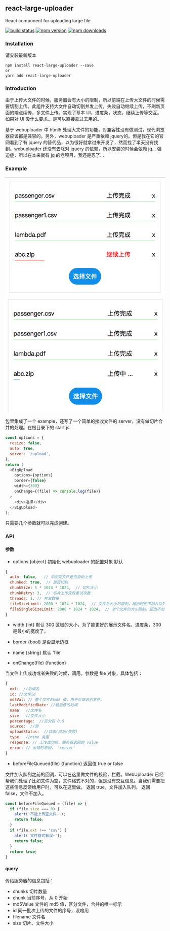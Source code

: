 ## react-large-uploader
React component for uploading large file 


[![build status](https://travis-ci.org/sunyongjian/react-large-uploader.svg?branch=master&style=flat-square)](https://travis-ci.org/sunyongjian/react-large-uploader)
[![npm version](https://img.shields.io/npm/v/react-large-uploader.svg?style=flat-square)](https://www.npmjs.com/package/react-large-uploader)
[![npm downloads](https://img.shields.io/npm/dm/react-large-uploader.svg?style=flat-square)](https://www.npmjs.com/package/react-large-uploader)

### Installation
请安装最新版本

```
npm install react-large-uploader --save
or
yarn add react-large-uploader
```

### Introduction
由于上传大文件的时候，服务器会有大小的限制，所以前端在上传大文件的时候需要切割上传。此组件支持大文件自动切割并发上传，失败自动继续上传，不刷新页面的端点续传，多文件上传。实现了基本 UI，进度条，状态，继续上传等交互。如果对 UI 没什么要求...  是可以直接拿过去用的。

基于 webuploader 中 html5 处理大文件的功能，对兼容性没有做测试，现代浏览器应该都是兼容的。另外，webuploader 是严重依赖 jquery的。但是我在它的官网看到了有 jquery 的替代品，以为很好就拿过来开发了，然而找了半天没有找到。webuploader 还没有去除对 jquery 的依赖，所以安装的时候会依赖 jq...  强迫症，所以在本来就有 jq 的老项目，我还是忍了...


### Example

![image1](./example/upload.png)
![image2](./example/upload1.png)

包里集成了一个 example，还写了一个简单的接收文件的 server，没有做切片合并的处理。在根目录下的 start.js
```javascript
const options = {
  resize: false,
  auto: true,
  server: '/upload',
};
return (
  <BigUpload
    options={options}
    border={false}
    width={300}
    onChange={(file) => console.log(file)}
  >
    <div>选择</div>
  </BigUpload>
);
```
只需要几个参数就可以完成创建。

### API

#### 参数
- options
{object}
初始化 webuploader 的配置对象
默认
```javascript
{
  auto: false,   // 添加完文件是否自动上传
  chunked: true,  // 是否切割
  chunkSize: 5 * 1024 * 1024,  // 切片大小
  chunkRetry: 3,  // 切片上传失败重试次数
  threads: 1, // 并发数量
  fileSizeLimit: 2000 * 1024 * 1024,  // 文件总大小的限制，超出则先不加入队列
  fileSingleSizeLimit: 2000 * 1024 * 1024,  // 单个文件的大小限制，超出不加入队列
}
```

- width
{int}
默认 300
区域的大小，为了能更好的展示文件名，进度条，300 是最小的宽度了。

- border
{bool}
是否显示边框

- name
{string}
默认 'file'

- onChange(file)
{function}

当文件上传成功或者失败的时候，调用。参数是 file 对象，具体包括：
```javascript
{
  ext:  //后缀名
  id: //文件id
  md5Val: // 整个文件的md5 值，用于后端识别文件。
  lastModifiedDate: //最后修改时间
  name:  //文件名
  size:  //文件大小
  percentage:  //百分百 0.5
  source:  //源
  uploadStatus:  //状态(成功/失败)
  type:  //mime 类型
  response: // 上传成功后，服务器返回的 value
  error: // 出错的原因， 'server'
}

```

- beforeFileQueued(file)
{function}
返回值 true or false

文件加入队列之前的回调，可以在这里做文件的校验，拦截。WebUploader 已经帮我们处理了比如文件为空，文件格式不对的，但是没有交互信息。当我们需要把这些信息反馈给用户时，可以在这里做。
返回 true，文件加入队列。
返回 false，文件不加入。

```javascript
const beforeFileQueued = (file) => {
  if (file.size === 0) {
    alert('不能上传空文件~');
    return false;
  }
  if (file.ext !== 'csv') {
    alert('文件格式有误~');
    return false;
  }
  return true;
}
```

#### query
传给服务器的信息包括：
- chunks
切片数量
- chunk
当前序号，从 0 开始
- md5Value
文件的 md5 值，区分文件，合并的唯一标示
- id
同一批次上传的文件的序号，没啥用
- filename
文件名
- size
切片、文件大小
